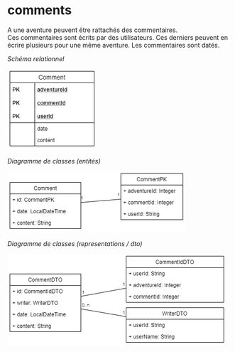 # comments

A une aventure peuvent être rattachés des commentaires.  
Ces commentaires sont écrits par des utilisateurs.
Ces derniers peuvent en écrire plusieurs pour une même aventure.
Les commentaires sont datés.

*Schéma relationnel*

![database](/documentation/imgs/comments/database.png)

*Diagramme de classes (entités)*

![entity](/documentation/imgs/comments/entity.png)

*Diagramme de classes (representations / dto)*

![dto](/documentation/imgs/comments/dto.png)
